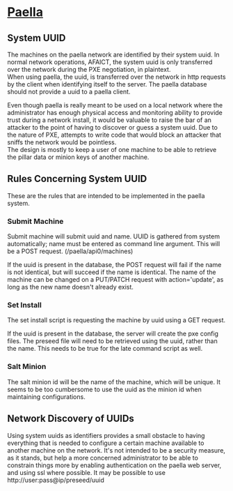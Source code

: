 # [Paella](#)

## System UUID

The machines on the paella network are identified by their system 
uuid.  In normal network operations, AFAICT, the system uuid is only 
transferred over the network during the PXE negotiation, in plaintext.  
When using paella, the uuid, is transferred over the network in http 
requests by the client when identifying itself to the server.  The paella 
database should not provide a uuid to a paella client.

Even though paella is really meant to be used on a local network where 
the administrator has enough physical access and monitoring ability to 
provide trust during a network install, it would be valuable to raise 
the bar of an attacker to the point of having to discover or guess a 
system uuid.  Due to the nature of PXE, attempts to write code that 
would block an attacker that sniffs the network would be pointless.  
The design is mostly to keep a user of one machine to be able to 
retrieve the pillar data or minion keys of another machine.


## Rules Concerning System UUID

These are the rules that are intended to be implemented in the paella 
system.

### Submit Machine

Submit machine will submit uuid and name.  UUID is gathered from system 
automatically; name must be entered as command line argument.  This will 
be a POST request. (/paella/api0/machines)

If the uuid is present in the database, the POST request will fail if 
the name is not identical, but will succeed if the name is identical.  The 
name of the machine can be changed on a PUT/PATCH request with 
action='update', as long as the new name doesn't already exist.

### Set Install

The set install script is requesting the machine by uuid using a GET 
request.

If the uuid is present in the database, the server will create the
pxe config files.  The preseed file will need to be retrieved using 
the uuid, rather than the name.  This needs to be true for the late 
command script as well.

### Salt Minion

The salt minion id will be the name of the machine, which will be 
unique.  It seems to be too cumbersome to use the uuid as the minion 
id when maintaining configurations.

## Network Discovery of UUIDs

Using system uuids as identifiers provides a small obstacle to 
having everything that is needed to configure a certain machine 
available to another machine on the network.  It's not intended 
to be a security measure, as it stands, but help a more concerned 
administrator to be able to constrain things more by enabling 
authentication on the paella web server, and using ssl where 
possible.  It may be possible to use http://user:pass@ip/preseed/uuid 






